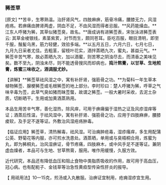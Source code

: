 ### **豨莶草**

[原文] **苦辛，生寒熟温。治肝肾风气，四肢麻痹，筋骨冷痛，腰膝无力，风湿疮疡。若痹痛由脾肾两虚，阴血不足，不由风湿而得者忌服。**风药能燥血。**江东人呼猪为豨，其草似猪莶臭，故名。**唐成讷有进豨莶表，宋张泳进豨莶表云: 其草金棱银线，素茎紫荄，对节而生，颇同苍耳。臣吃百服，眼目清明，即至千服，鬚髪乌黑，筋力轻健，效验多端。**以五月五日，六月六日，七月七日，九月九日采者尤佳。去粗茎，留枝叶花实，酒拌蒸晒九次，蜜丸，甚益元气。**豨莶辛苦气寒，故必蒸晒九次，加以酒蜜，则苦寒之阴浊尽去，而清香之美味见矣。数不至九，阴浊未尽，则不能透骨搜风而却病也，**捣汁熬膏，以甘草、生地煎膏，炼蜜三味收之，酒调服尤妙。**

【讲解】**豨莶草祛风湿之中，寓有补肝肾，强筋骨之功。**为菊科一年生草本植物豨莶、腺梗豨莶或毛根豨莶的地上部分。李时珍曰：楚人呼猪为豨，呼草之气味辛毒为莶，此草气臭如猪而昧莶螫，故谓之豨莶。一般大暑时采收，去泥土杂质，切断晒干。生用或加黄酒蒸熟用。

本品生用苦辛气寒，善化湿热，除风痒，可用于痹痛偏于湿热之证及风疹湿痒等证；酒蒸后性温，于祛风湿中，寓有补肝肾、强筋骨之功，应用于四肢麻痹，腰膝痠软，及手足不遂等证。外敷治风湿疮疡肿毒。

【临证应用】豨莶草，清热解毒，祛风湿。可治痈肿疮毒，湿疹瘙痒，多生用配蒲公英、野菊花等内服，亦可煎水洗患处。酒蒸晒，单用或与臭梧桐合用，炼蜜为丸，即为豨桐丸，治风湿痹证，骨节疼痛，四肢麻木，或中风手足不遂等证。兼阴虚血燥者，本品可与生地、甘草熬膏，服用。唯作用缓慢，久服方效。

近代研究，本品还有降低血压和阻止食物中类脂质吸收的作用，故可用于高血压，冠心病。也有配枙子、金钱草等治急性黄疸型传染性肝炎的报导。

【 用祗用法】10一15克，煎汤或入丸散服。治痹证宜制用，疮痈湿疹宜生用。

